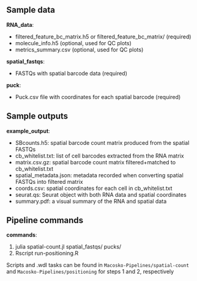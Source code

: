 ## Sample data

**RNA_data**:
* filtered_feature_bc_matrix.h5 or filtered_feature_bc_matrix/ (required)
* molecule_info.h5 (optional, used for QC plots)
* metrics_summary.csv (optional, used for QC plots)

**spatial_fastqs**:
* FASTQs with spatial barcode data (required)

**puck**:
* Puck.csv file with coordinates for each spatial barcode (required)

## Sample outputs

**example_output**:  
* SBcounts.h5: spatial barcode count matrix produced from the spatial FASTQs
* cb_whitelist.txt: list of cell barcodes extracted from the RNA matrix
* matrix.csv.gz: spatial barcode count matrix filtered+matched to cb_whitelist.txt
* spatial_metadata.json: metadata recorded when converting spatial FASTQs into filtered matrix
* coords.csv: spatial coordinates for each cell in cb_whitelist.txt
* seurat.qs: Seurat object with both RNA data and spatial coordinates
* summary.pdf: a visual summary of the RNA and spatial data

## Pipeline commands

**commands**:
1. julia spatial-count.jl spatial_fastqs/ pucks/
2. Rscript run-positioning.R 

Scripts and .wdl tasks can be found in `Macosko-Pipelines/spatial-count` and `Macosko-Pipelines/positioning` for steps 1 and 2, respectively
